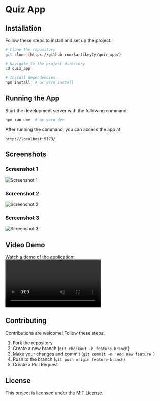 # Quiz App

## Installation
Follow these steps to install and set up the project:

```bash
# Clone the repository
git clone (https://github.com/kartikey7y/quiz_app/)

# Navigate to the project directory
cd quiz_app

# Install dependencies
npm install  # or yarn install
```

## Running the App
Start the development server with the following command:

```bash
npm run dev  # or yarn dev
```

After running the command, you can access the app at:
```
http://localhost:5173/
```

## Screenshots
### Screenshot 1
![Screenshot 1](path/to/screenshot1.png)

### Screenshot 2
![Screenshot 2](path/to/screenshot2.png)

### Screenshot 3
![Screenshot 3](path/to/screenshot3.png)

## Video Demo
Watch a demo of the application:
![Video Demo](src/assets/quizAppVideo.mp4)
## Contributing
Contributions are welcome! Follow these steps:
1. Fork the repository
2. Create a new branch (`git checkout -b feature-branch`)
3. Make your changes and commit (`git commit -m 'Add new feature'`)
4. Push to the branch (`git push origin feature-branch`)
5. Create a Pull Request

## License
This project is licensed under the [MIT License](LICENSE).

